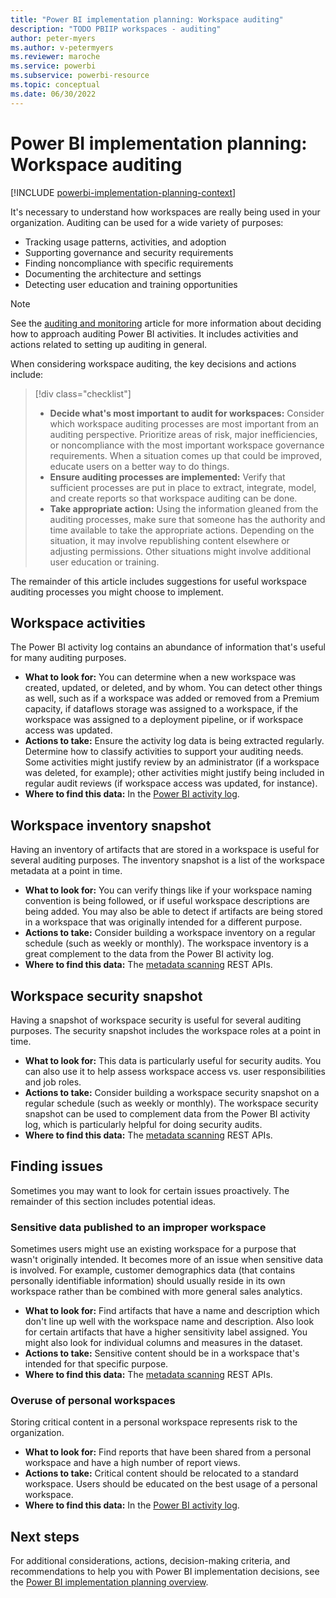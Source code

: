 ```yaml
---
title: "Power BI implementation planning: Workspace auditing"
description: "TODO PBIIP workspaces - auditing"
author: peter-myers
ms.author: v-petermyers
ms.reviewer: maroche
ms.service: powerbi
ms.subservice: powerbi-resource
ms.topic: conceptual
ms.date: 06/30/2022
---
```


# Power BI implementation planning: Workspace auditing

[!INCLUDE [powerbi-implementation-planning-context](includes/powerbi-implementation-planning-context.md)]

It's necessary to understand how workspaces are really being used in your organization. Auditing can be used for a wide variety of purposes:

- Tracking usage patterns, activities, and adoption
- Supporting governance and security requirements
- Finding noncompliance with specific requirements
- Documenting the architecture and settings
- Detecting user education and training opportunities

> [!NOTE]
> See the [auditing and monitoring](http://todo-newpbiiparticle/) article for more information about deciding how to approach auditing Power BI activities. It includes activities and actions related to setting up auditing in general.

When considering workspace auditing, the key decisions and actions include:

> [!div class="checklist"]
> - **Decide what's most important to audit for workspaces:** Consider which workspace auditing processes are most important from an auditing perspective. Prioritize areas of risk, major inefficiencies, or noncompliance with the most important workspace governance requirements. When a situation comes up that could be improved, educate users on a better way to do things.
> - **Ensure auditing processes are implemented:** Verify that sufficient processes are put in place to extract, integrate, model, and create reports so that workspace auditing can be done.
> - **Take appropriate action:** Using the information gleaned from the auditing processes, make sure that someone has the authority and time available to take the appropriate actions. Depending on the situation, it may involve republishing content elsewhere or adjusting permissions. Other situations might involve additional user education or training.

The remainder of this article includes suggestions for useful workspace auditing processes you might choose to implement.

## Workspace activities

The Power BI activity log contains an abundance of information that's useful for many auditing purposes.

- **What to look for:** You can determine when a new workspace was created, updated, or deleted, and by whom. You can detect other things as well, such as if a workspace was added or removed from a Premium capacity, if dataflows storage was assigned to a workspace, if the workspace was assigned to a deployment pipeline, or if workspace access was updated.
- **Actions to take:** Ensure the activity log data is being extracted regularly. Determine how to classify activities to support your auditing needs. Some activities might justify review by an administrator (if a workspace was deleted, for example); other activities might justify being included in regular audit reviews (if workspace access was updated, for instance).
- **Where to find this data:** In the [Power BI activity log](../admin/service-admin-auditing.md).

## Workspace inventory snapshot

Having an inventory of artifacts that are stored in a workspace is useful for several auditing purposes. The inventory snapshot is a list of the workspace metadata at a point in time.

- **What to look for:** You can verify things like if your workspace naming convention is being followed, or if useful workspace descriptions are being added. You may also be able to detect if artifacts are being stored in a workspace that was originally intended for a different purpose.
- **Actions to take:** Consider building a workspace inventory on a regular schedule (such as weekly or monthly). The workspace inventory is a great complement to the data from the Power BI activity log.
- **Where to find this data:** The [metadata scanning](../enterprise/service-admin-metadata-scanning.md) REST APIs.

## Workspace security snapshot

Having a snapshot of workspace security is useful for several auditing purposes. The security snapshot includes the workspace roles at a point in time.

- **What to look for:** This data is particularly useful for security audits. You can also use it to help assess workspace access vs. user responsibilities and job roles.
- **Actions to take:** Consider building a workspace security snapshot on a regular schedule (such as weekly or monthly). The workspace security snapshot can be used to complement data from the Power BI activity log, which is particularly helpful for doing security audits.
- **Where to find this data:** The [metadata scanning](../enterprise/service-admin-metadata-scanning.md) REST APIs.

## Finding issues

Sometimes you may want to look for certain issues proactively. The remainder of this section includes potential ideas.

### Sensitive data published to an improper workspace

Sometimes users might use an existing workspace for a purpose that wasn't originally intended. It becomes more of an issue when sensitive data is involved. For example, customer demographics data (that contains personally identifiable information) should usually reside in its own workspace rather than be combined with more general sales analytics.

- **What to look for:** Find artifacts that have a name and description which don't line up well with the workspace name and description. Also look for certain artifacts that have a higher sensitivity label assigned. You might also look for individual columns and measures in the dataset.
- **Actions to take:** Sensitive content should be in a workspace that's intended for that specific purpose.
- **Where to find this data:** The [metadata scanning](../enterprise/service-admin-metadata-scanning.md) REST APIs.

### Overuse of personal workspaces

Storing critical content in a personal workspace represents risk to the organization.

- **What to look for:** Find reports that have been shared from a personal workspace and have a high number of report views.
- **Actions to take:** Critical content should be relocated to a standard workspace. Users should be educated on the best usage of a personal workspace.
- **Where to find this data:** In the [Power BI activity log](../admin/service-admin-auditing.md).

## Next steps

For additional considerations, actions, decision-making criteria, and recommendations to help you with Power BI implementation decisions, see the [Power BI implementation planning overview](powerbi-implementation-planning-introduction.md).
